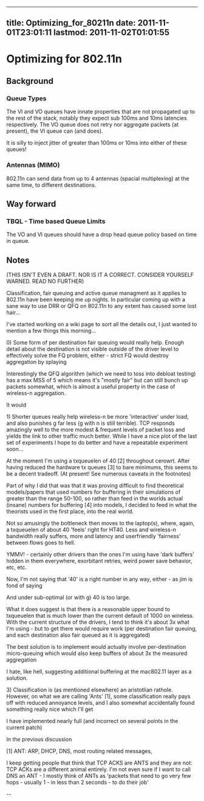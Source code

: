 
---
title: Optimizing_for_80211n
date: 2011-11-01T23:01:11
lastmod: 2011-11-02T01:01:55
---
Optimizing for 802.11n
======================

Background
----------

### Queue Types

The VI and VO queues have innate properties that are not propagated up
to the rest of the stack, notably they expect sub 100ms and 10ms
latencies respectively. The VO queue does not retry nor aggregate
packets (at present), the VI queue can (and does).

It is silly to inject jitter of greater than 100ms or 10ms into either
of these queues!

### Antennas (MIMO)

802.11n can send data from up to 4 antennas (spacial multiplexing) at
the same time, to different destinations.

Way forward
-----------

### TBQL - Time based Queue Limits

The VO and VI queues should have a drop head queue policy based on time
in queue.

Notes
-----

(THIS ISN'T EVEN A DRAFT. NOR IS IT A CORRECT. CONSIDER YOURSELF WARNED.
READ NO FURTHER)

Classification, fair queuing and active queue managment as it applies to
802.11n have been keeping me up nights. In particular coming up with a
sane way to use DRR or QFQ on 802.11n to any extent has caused some lost
hair...

I've started working on a wiki page to sort all the details out, I just
wanted to mention a few things this morning...

0\) Some form of per destination fair queuing would really help. Enough
detail about the destination is not visible outside of the driver level
to effectively solve the FQ problem, either - strict FQ would destroy
aggregation by splaying

Interestingly the QFQ algorithm (which we need to toss into debloat
testing) has a max MSS of 5 which means it's "mostly fair" but can still
bunch up packets somewhat, which is almost a useful property in the case
of wireless-n aggregation.

It would

1\) Shorter queues really help wireless-n be more 'interactive' under
load, and also punishes g far less (g with n is still terrible). TCP
responds amazingly well to the more modest & frequent levels of packet
loss and yields the link to other traffic much better. While I have a
nice plot of the last set of experiments I hope to do better and have a
repeatable experiment soon...

At the moment I'm using a txqueuelen of 40 \[2\] throughout cerowrt.
After having reduced the hardware tx queues \[3\] to bare minimums, this
seems to be a decent tradeoff. (At present! See numerous caveats in the
footnotes)

Part of why I did that was that it was proving difficult to find
theoretical models/papers that used numbers for buffering in their
simulations of greater than the range 50-100, so rather than feed in the
worlds actual (insane) numbers for buffering \[4\] into models, I
decided to feed in what the theorists used in the first place, into the
real world.

Not so amusingly the bottleneck then moves to the laptop(s), where,
again, a txqueuelen of about 40 'feels' right for HT40. Less and
wireless-n bandwidth really suffers, more and latency and userfriendly
'fairness' between flows goes to hell.

YMMV! - certainly other drivers than the ones I'm using have 'dark
buffers' hidden in them everywhere, exorbitant retries, weird power save
behavior, etc, etc.

Now, I'm not saying that '40' is a right number in any way, either - as
jim is fond of saying

And under sub-optimal (or with g) 40 is too large.

What it does suggest is that there is a reasonable upper bound to
txqueuelen that is much lower than the current default of 1000 on
wireless. With the current structure of the drivers, I tend to think
it's about 3x what I'm using - but to get there would require work (per
destination fair queuing, and each destination also fair queued as it is
aggregated)

The best solution is to implement would actually involve per-destination
micro-queuing which would also keep buffers of about 3x the measured
aggregation

I hate, like hell, suggesting additional buffering at the mac802.11
layer as a solution.

3\) Classification is (as mentioned elsewhere) an aristotlian rathole.
However, on what we are calling 'Ants' \[1\], some classification really
pays off with reduced annoyance levels, and I also somewhat accidentally
found something really nice which I'll get

I have implemented nearly full (and incorrect on several points in the
current patch)

In the previous discussion

\[1\] ANT: ARP, DHCP, DNS, most routing related messages,

I keep getting people that think that TCP ACKS are ANTS and they are
not: TCP ACKs are a different animal entirely. I'm not even sure if I
want to call DNS an ANT - I mostly think of ANTs as 'packets that need
to go very few hops - usually 1 - in less than 2 seconds - to do their
job'

--
